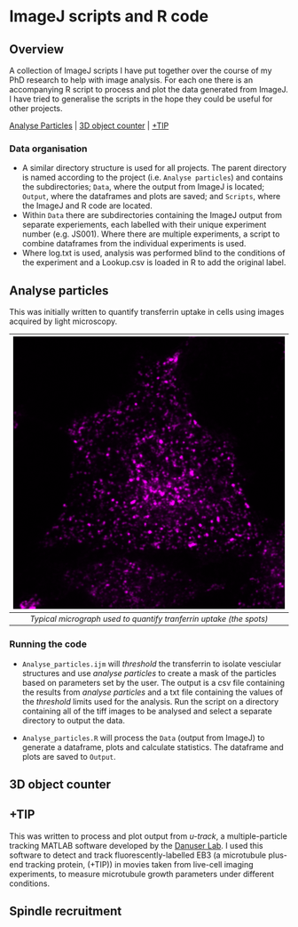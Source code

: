 # ImageJ scripts and R code
## Overview
A collection of ImageJ scripts I have put together over the course of my PhD research to help with image analysis. For each one there is an accompanying R script to process and plot the data generated from ImageJ. I have tried to generalise the scripts in the hope they could be useful for other projects. 

[Analyse Particles](#analyse-particles) | [3D object counter](#3d-object-counter) | [+TIP](+tip)

### Data organisation
* A similar directory structure is used for all projects. The parent directory is named according to the project (i.e. `Analyse particles`) and contains the subdirectories; `Data`, where the output from ImageJ is located; `Output`, where the dataframes and plots are saved; and `Scripts`, where the ImageJ and R code are located. 
* Within `Data` there are subdirectories containing the ImageJ output from separate experiements, each labelled with their unique experiment number (e.g. JS001). Where there are multiple experiments, a script to combine dataframes from the individual experiments is used.
* Where log.txt is used, analysis was performed blind to the conditions of the experiment and a Lookup.csv is loaded in R to add the original label. 

## Analyse particles
This was initially written to quantify transferrin uptake in cells using images acquired by light microscopy.  

| ![Transferrin image](Example_images/Transferrin_example.png) 
|:--:|
| *Typical micrograph used to quantify tranferrin uptake (the spots)* |

### Running the code

* `Analyse_particles.ijm` will _threshold_ the transferrin to isolate vesciular structures and use _analyse particles_ to create a mask of the particles based on parameters set by the user. The output is a csv file containing the results from _analyse particles_ and a txt file containing the values of the _threshold_ limits used for the analysis. Run the script on a directory containing all of the tiff images to be analysed and select a separate directory to output the data. 

* `Analyse_particles.R` will process the `Data` (output from ImageJ) to generate a dataframe, plots and calculate statistics. The dataframe and plots are saved to `Output`. 

## 3D object counter

## +TIP
This was written to process and plot output from *u-track*, a multiple-particle tracking MATLAB software developed by the [Danuser Lab](https://github.com/DanuserLab/u-track). I used this software to detect and track fluorescently-labelled EB3 (a microtubule plus-end tracking protein, (+TIP)) in  movies taken from live-cell imaging experiments, to measure microtubule growth parameters under different conditions.


## Spindle recruitment

